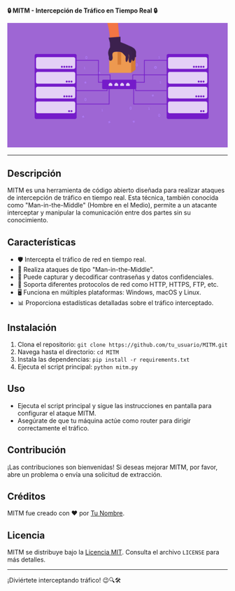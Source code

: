 **🔒 MITM - Intercepción de Tráfico en Tiempo Real 🔒**

![MITM](/Images/icon.png)

---

## Descripción
MITM es una herramienta de código abierto diseñada para realizar ataques de intercepción de tráfico en tiempo real. Esta técnica, también conocida como "Man-in-the-Middle" (Hombre en el Medio), permite a un atacante interceptar y manipular la comunicación entre dos partes sin su conocimiento.

## Características
- 🛡️ Intercepta el tráfico de red en tiempo real.
- 🔄 Realiza ataques de tipo "Man-in-the-Middle".
- 🔑 Puede capturar y decodificar contraseñas y datos confidenciales.
- 📶 Soporta diferentes protocolos de red como HTTP, HTTPS, FTP, etc.
- 🖥️ Funciona en múltiples plataformas: Windows, macOS y Linux.
- 📊 Proporciona estadísticas detalladas sobre el tráfico interceptado.

## Instalación
1. Clona el repositorio: `git clone https://github.com/tu_usuario/MITM.git`
2. Navega hasta el directorio: `cd MITM`
3. Instala las dependencias: `pip install -r requirements.txt`
4. Ejecuta el script principal: `python mitm.py`

## Uso
- Ejecuta el script principal y sigue las instrucciones en pantalla para configurar el ataque MITM.
- Asegúrate de que tu máquina actúe como router para dirigir correctamente el tráfico.

## Contribución
¡Las contribuciones son bienvenidas! Si deseas mejorar MITM, por favor, abre un problema o envía una solicitud de extracción.

## Créditos
MITM fue creado con ❤️ por [Tu Nombre](https://github.com/tu_usuario).

## Licencia
MITM se distribuye bajo la [Licencia MIT](https://opensource.org/licenses/MIT). Consulta el archivo `LICENSE` para más detalles.

---
¡Diviértete interceptando tráfico! 😉🔍🛠️
